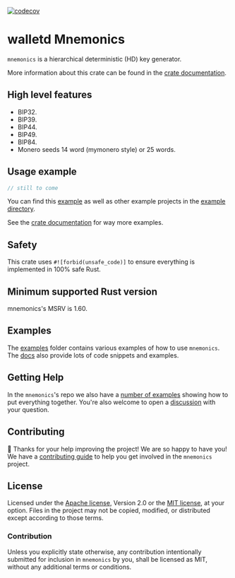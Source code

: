 [![codecov](https://codecov.io/gh/walletd/mnemonic/branch/main/graph/badge.svg?token=BA4YTBMLEP)](https://codecov.io/gh/walletd/mnemonic)
# walletd Mnemonics

`mnemonics` is a hierarchical deterministic (HD) key generator.

More information about this crate can be found in the [crate documentation][docs].

## High level features

- BIP32.
- BIP39.
- BIP44.
- BIP49.
- BIP84.
- Monero seeds 14 word (mymonero style) or 25 words.

## Usage example

```rust
// still to come
```

You can find this [example][readme-example] as well as other example projects in
the [example directory][examples].

See the [crate documentation][docs] for way more examples.

## Safety

This crate uses `#![forbid(unsafe_code)]` to ensure everything is implemented in
100% safe Rust.

## Minimum supported Rust version

mnemonics's MSRV is 1.60.

## Examples

The [examples] folder contains various examples of how to use `mnemonics`. The
[docs] also provide lots of code snippets and examples.

## Getting Help

In the `mnemonics`'s repo we also have a [number of examples][examples] showing how
to put everything together. You're also welcome to open a [discussion] with your question.

## Contributing

:balloon: Thanks for your help improving the project! We are so happy to have
you! We have a [contributing guide][contributing] to help you get involved in the
`mnemonics` project.

## License

Licensed under the [Apache license][license-apache], Version 2.0
or the [MIT license][license-mit], at your option. Files in the project may not be copied, modified, or distributed except according to those terms.

### Contribution

Unless you explicitly state otherwise, any contribution intentionally submitted
for inclusion in `mnemonics` by you, shall be licensed as MIT, without any
additional terms or conditions.

[readme-example]: https://github.com/walletd/mnemonic/tree/main/examples/readme
[examples]: https://github.com/walletd/mnemonic/tree/main/examples
[docs]: https://docs.rs/walletd_mnemonics
[contributing]: https://github.com/walletd/mnemonics/blob/main/CONTRIBUTING.md
[discussion]: https://github.com/walletd/mnemonics/discussions/new?category=q-a
[ecosystem]: https://github.com/walletd/mnemonics/blob/main/ECOSYSTEM.md
[license-mit]: https://github.com/walletd/mnemonics/blob/main/LICENSE-MIT
[license-apache]: https://github.com/walletd/mnemonics/blob/main/LICENSE-APACHE